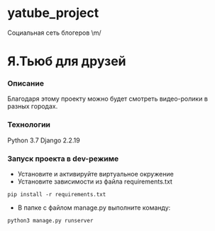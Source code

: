 # yatube_project
Социальная сеть блогеров \m/

<!---
Для учебных проектов придерживайтесь такого плана:
- название проекта
- краткое описание
- технологии в проекте
- инструкции по запуску
- автор
Описание можно и нужно дополнять по ходу развития проекта.
-->

# Я.Тьюб для друзей
### Описание
Благодаря этому проекту можно будет смотреть видео-ролики в разных городах.
### Технологии
Python 3.7
Django 2.2.19
### Запуск проекта в dev-режиме
- Установите и активируйте виртуальное окружение
- Установите зависимости из файла requirements.txt
```
pip install -r requirements.txt
``` 
- В папке с файлом manage.py выполните команду:
```
python3 manage.py runserver
```

